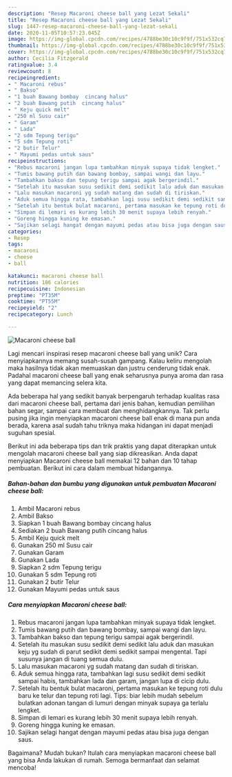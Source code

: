 ```yaml
---
description: "Resep Macaroni cheese ball yang Lezat Sekali"
title: "Resep Macaroni cheese ball yang Lezat Sekali"
slug: 1447-resep-macaroni-cheese-ball-yang-lezat-sekali
date: 2020-11-05T10:57:23.045Z
image: https://img-global.cpcdn.com/recipes/4788be30c10c9f9f/751x532cq70/macaroni-cheese-ball-foto-resep-utama.jpg
thumbnail: https://img-global.cpcdn.com/recipes/4788be30c10c9f9f/751x532cq70/macaroni-cheese-ball-foto-resep-utama.jpg
cover: https://img-global.cpcdn.com/recipes/4788be30c10c9f9f/751x532cq70/macaroni-cheese-ball-foto-resep-utama.jpg
author: Cecilia Fitzgerald
ratingvalue: 3.4
reviewcount: 8
recipeingredient:
- " Macaroni rebus"
- " Bakso"
- "1 buah Bawang bombay  cincang halus"
- "2 buah Bawang putih  cincang halus"
- " Keju quick melt"
- "250 ml Susu cair"
- " Garam"
- " Lada"
- "2 sdm Tepung terigu"
- "5 sdm Tepung roti"
- "2 butir Telur"
- " Mayumi pedas untuk saus"
recipeinstructions:
- "Rebus macaroni jangan lupa tambahkan minyak supaya tidak lengket."
- "Tumis bawang putih dan bawang bombay, sampai wangi dan layu."
- "Tambahkan bakso dan tepung terigu sampai agak bergerindil."
- "Setelah itu masukan susu sedikit demi sedikit lalu aduk dan masukan keju yg sudah di parut sedikit demi sedikit sampai mengental. Tapi susunya jangan di tuang semua dulu."
- "Lalu masukan macaroni yg sudah matang dan sudah di tiriskan."
- "Aduk semua hingga rata, tambahkan lagi susu sedikit demi sedikit sampai habis, tambahkan lada dan garam, jangan lupa di cicip dulu."
- "Setelah itu bentuk bulat macaroni, pertama masukan ke tepung roti dulu baru ke telur dan tepung roti lagi. Tips: biar lebih mudah sebelum bulatkan adonan tangan di lumuri dengan minyak supaya ga terlalu lengket."
- "Simpan di lemari es kurang lebih 30 menit supaya lebih renyah."
- "Goreng hingga kuning ke emasan."
- "Sajikan selagi hangat dengan mayumi pedas atau bisa juga dengan saus."
categories:
- Resep
tags:
- macaroni
- cheese
- ball

katakunci: macaroni cheese ball 
nutrition: 186 calories
recipecuisine: Indonesian
preptime: "PT35M"
cooktime: "PT55M"
recipeyield: "2"
recipecategory: Lunch

---
```



![Macaroni cheese ball](https://img-global.cpcdn.com/recipes/4788be30c10c9f9f/751x532cq70/macaroni-cheese-ball-foto-resep-utama.jpg)

Lagi mencari inspirasi resep macaroni cheese ball yang unik? Cara menyiapkannya memang susah-susah gampang. Kalau keliru mengolah maka hasilnya tidak akan memuaskan dan justru cenderung tidak enak. Padahal macaroni cheese ball yang enak seharusnya punya aroma dan rasa yang dapat memancing selera kita.

Ada beberapa hal yang sedikit banyak berpengaruh terhadap kualitas rasa dari macaroni cheese ball, pertama dari jenis bahan, kemudian pemilihan bahan segar, sampai cara membuat dan menghidangkannya. Tak perlu pusing jika ingin menyiapkan macaroni cheese ball enak di mana pun anda berada, karena asal sudah tahu triknya maka hidangan ini dapat menjadi suguhan spesial.




Berikut ini ada beberapa tips dan trik praktis yang dapat diterapkan untuk mengolah macaroni cheese ball yang siap dikreasikan. Anda dapat menyiapkan Macaroni cheese ball memakai 12 bahan dan 10 tahap pembuatan. Berikut ini cara dalam membuat hidangannya.

<!--inarticleads1-->

##### Bahan-bahan dan bumbu yang digunakan untuk pembuatan Macaroni cheese ball:

1. Ambil  Macaroni rebus
1. Ambil  Bakso
1. Siapkan 1 buah Bawang bombay  cincang halus
1. Sediakan 2 buah Bawang putih  cincang halus
1. Ambil  Keju quick melt
1. Gunakan 250 ml Susu cair
1. Gunakan  Garam
1. Gunakan  Lada
1. Siapkan 2 sdm Tepung terigu
1. Gunakan 5 sdm Tepung roti
1. Gunakan 2 butir Telur
1. Gunakan  Mayumi pedas untuk saus




<!--inarticleads2-->

##### Cara menyiapkan Macaroni cheese ball:

1. Rebus macaroni jangan lupa tambahkan minyak supaya tidak lengket.
1. Tumis bawang putih dan bawang bombay, sampai wangi dan layu.
1. Tambahkan bakso dan tepung terigu sampai agak bergerindil.
1. Setelah itu masukan susu sedikit demi sedikit lalu aduk dan masukan keju yg sudah di parut sedikit demi sedikit sampai mengental. Tapi susunya jangan di tuang semua dulu.
1. Lalu masukan macaroni yg sudah matang dan sudah di tiriskan.
1. Aduk semua hingga rata, tambahkan lagi susu sedikit demi sedikit sampai habis, tambahkan lada dan garam, jangan lupa di cicip dulu.
1. Setelah itu bentuk bulat macaroni, pertama masukan ke tepung roti dulu baru ke telur dan tepung roti lagi. Tips: biar lebih mudah sebelum bulatkan adonan tangan di lumuri dengan minyak supaya ga terlalu lengket.
1. Simpan di lemari es kurang lebih 30 menit supaya lebih renyah.
1. Goreng hingga kuning ke emasan.
1. Sajikan selagi hangat dengan mayumi pedas atau bisa juga dengan saus.




Bagaimana? Mudah bukan? Itulah cara menyiapkan macaroni cheese ball yang bisa Anda lakukan di rumah. Semoga bermanfaat dan selamat mencoba!
